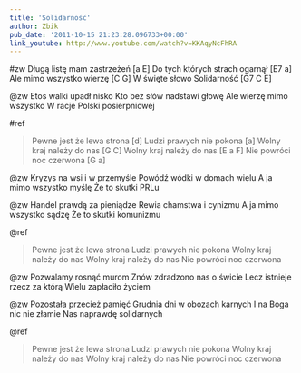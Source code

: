 ```yaml
---
title: 'Solidarność'
author: Zbik
pub_date: '2011-10-15 21:23:28.096733+00:00'
link_youtube: http://www.youtube.com/watch?v=KKAqyNcFhRA
---
```


#zw
Długą listę mam zastrzeżeń [a E]
Do tych których strach ogarnął [E7 a]
Ale mimo wszystko wierzę [C G]
W święte słowo Solidarność [G7 C E]

@zw
Etos walki upadł nisko
Kto bez słów nadstawi głowę
Ale wierzę mimo wszystko
W racje Polski posierpniowej

#ref
>Pewne jest że lewa strona [d]
>Ludzi prawych nie pokona [a]
>Wolny kraj należy do nas [G C]
>Wolny kraj należy do nas [E a F]
>Nie powróci noc czerwona [G a]

@zw
Kryzys na wsi i w przemyśle
Powódź wódki w domach wielu
A ja mimo wszystko myślę
Że to skutki PRLu

@zw
Handel prawdą za pieniądze
Rewia chamstwa i cynizmu
A ja mimo wszystko sądzę
Że to skutki komunizmu

@ref
>Pewne jest że lewa strona
>Ludzi prawych nie pokona
>Wolny kraj należy do nas
>Wolny kraj należy do nas
>Nie powróci noc czerwona

@zw
Pozwalamy rosnąć murom
Znów zdradzono nas o świcie
Lecz istnieje rzecz za którą
Wielu zapłaciło życiem

@zw
Pozostała przecież pamięć
Grudnia dni w obozach karnych
I na Boga nic nie złamie
Nas naprawdę solidarnych

@ref
>Pewne jest że lewa strona
>Ludzi prawych nie pokona
>Wolny kraj należy do nas
>Wolny kraj należy do nas
>Nie powróci noc czerwona